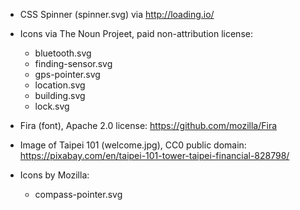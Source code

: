 - CSS Spinner (spinner.svg) via http://loading.io/

- Icons via The Noun Projeet, paid non-attribution license:
  - bluetooth.svg
  - finding-sensor.svg
  - gps-pointer.svg
  - location.svg
  - building.svg
  - lock.svg

- Fira (font), Apache 2.0 license: https://github.com/mozilla/Fira

- Image of Taipei 101 (welcome.jpg), CC0 public domain:
  https://pixabay.com/en/taipei-101-tower-taipei-financial-828798/

- Icons by Mozilla:
  - compass-pointer.svg
